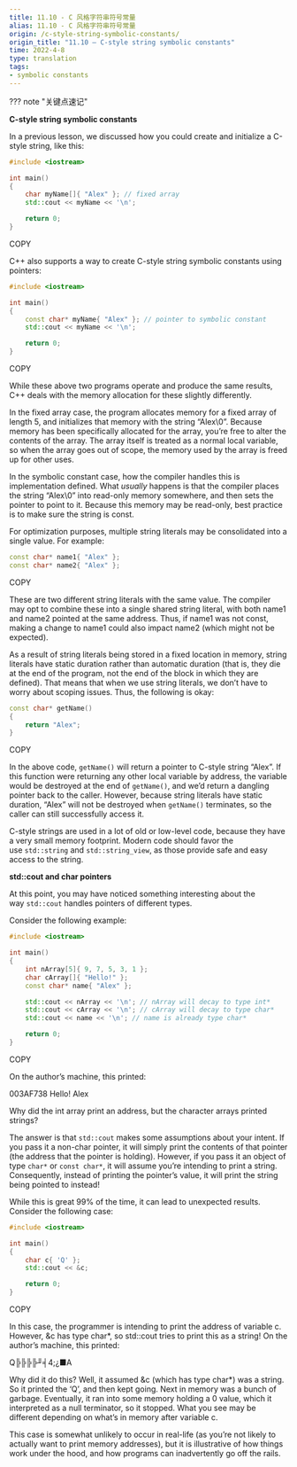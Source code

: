 ```yaml
---
title: 11.10 - C 风格字符串符号常量
alias: 11.10 - C 风格字符串符号常量
origin: /c-style-string-symbolic-constants/
origin_title: "11.10 — C-style string symbolic constants"
time: 2022-4-8
type: translation
tags:
- symbolic constants
---
```


??? note "关键点速记"
	

**C-style string symbolic constants**

In a previous lesson, we discussed how you could create and initialize a C-style string, like this:

```cpp
#include <iostream>

int main()
{
    char myName[]{ "Alex" }; // fixed array
    std::cout << myName << '\n';

    return 0;
}
```

COPY

C++ also supports a way to create C-style string symbolic constants using pointers:

```cpp
#include <iostream>

int main()
{
    const char* myName{ "Alex" }; // pointer to symbolic constant
    std::cout << myName << '\n';

    return 0;
}
```

COPY

While these above two programs operate and produce the same results, C++ deals with the memory allocation for these slightly differently.

In the fixed array case, the program allocates memory for a fixed array of length 5, and initializes that memory with the string “Alex\0”. Because memory has been specifically allocated for the array, you’re free to alter the contents of the array. The array itself is treated as a normal local variable, so when the array goes out of scope, the memory used by the array is freed up for other uses.

In the symbolic constant case, how the compiler handles this is implementation defined. What _usually_ happens is that the compiler places the string “Alex\0” into read-only memory somewhere, and then sets the pointer to point to it. Because this memory may be read-only, best practice is to make sure the string is const.

For optimization purposes, multiple string literals may be consolidated into a single value. For example:

```cpp
const char* name1{ "Alex" };
const char* name2{ "Alex" };
```

COPY

These are two different string literals with the same value. The compiler may opt to combine these into a single shared string literal, with both name1 and name2 pointed at the same address. Thus, if name1 was not const, making a change to name1 could also impact name2 (which might not be expected).

As a result of string literals being stored in a fixed location in memory, string literals have static duration rather than automatic duration (that is, they die at the end of the program, not the end of the block in which they are defined). That means that when we use string literals, we don’t have to worry about scoping issues. Thus, the following is okay:

```cpp
const char* getName()
{
    return "Alex";
}
```

COPY

In the above code, `getName()` will return a pointer to C-style string “Alex”. If this function were returning any other local variable by address, the variable would be destroyed at the end of `getName()`, and we’d return a dangling pointer back to the caller. However, because string literals have static duration, “Alex” will not be destroyed when `getName()` terminates, so the caller can still successfully access it.

C-style strings are used in a lot of old or low-level code, because they have a very small memory footprint. Modern code should favor the use `std::string` and `std::string_view`, as those provide safe and easy access to the string.

**std::cout and char pointers**

At this point, you may have noticed something interesting about the way `std::cout` handles pointers of different types.

Consider the following example:

```cpp
#include <iostream>

int main()
{
    int nArray[5]{ 9, 7, 5, 3, 1 };
    char cArray[]{ "Hello!" };
    const char* name{ "Alex" };

    std::cout << nArray << '\n'; // nArray will decay to type int*
    std::cout << cArray << '\n'; // cArray will decay to type char*
    std::cout << name << '\n'; // name is already type char*

    return 0;
}
```

COPY

On the author’s machine, this printed:

003AF738
Hello!
Alex

Why did the int array print an address, but the character arrays printed strings?

The answer is that `std::cout` makes some assumptions about your intent. If you pass it a non-char pointer, it will simply print the contents of that pointer (the address that the pointer is holding). However, if you pass it an object of type `char*` or `const char*`, it will assume you’re intending to print a string. Consequently, instead of printing the pointer’s value, it will print the string being pointed to instead!

While this is great 99% of the time, it can lead to unexpected results. Consider the following case:

```cpp
#include <iostream>

int main()
{
    char c{ 'Q' };
    std::cout << &c;

    return 0;
}
```

COPY

In this case, the programmer is intending to print the address of variable c. However, &c has type char*, so std::cout tries to print this as a string! On the author’s machine, this printed:

Q╠╠╠╠╜╡4;¿■A

Why did it do this? Well, it assumed &c (which has type char*) was a string. So it printed the ‘Q’, and then kept going. Next in memory was a bunch of garbage. Eventually, it ran into some memory holding a 0 value, which it interpreted as a null terminator, so it stopped. What you see may be different depending on what’s in memory after variable c.

This case is somewhat unlikely to occur in real-life (as you’re not likely to actually want to print memory addresses), but it is illustrative of how things work under the hood, and how programs can inadvertently go off the rails.